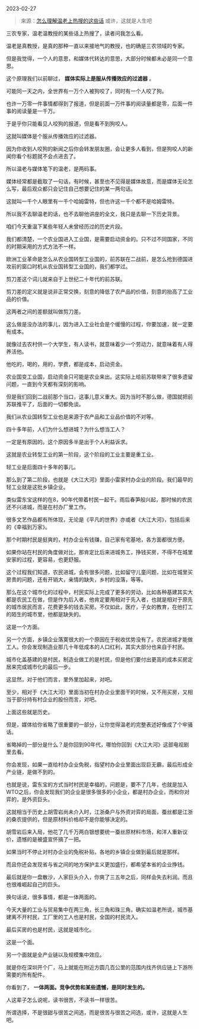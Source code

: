 2023-02-27

> 来源：[怎么理解温老上热搜的这些话](http://mp.weixin.qq.com/s?__biz=MzU3NDc5Nzc0NQ==&mid=2247523028&idx=2&sn=c51215b1f9b847ee0f1398006317cc62&chksm=fd2e380aca59b11c511764839bd2537391cec32d376198935f5ed2b4edbab1ebda112e4992e7&scene=27#wechat_redirect)
> 或许，这就是人生吧

三农专家，温老温教授的某些话上热搜了，读者问我怎么看。

温老是真教授，是真的那种一直以来接地气的教授，也的确是三农领域的专家。  

但是我觉得，一个人的意思，和媒体代转达的意思，大部分时候都未必是同一个意思。  

这个原理我们以前聊过， **媒体实际上是服从传播效应的过滤器** 。

可能同一天之内，全世界有一万个人被狗咬了，同时有一个人咬了狗。  

也许一万零一件事情都得到了报道，但是前面一万件事的阅读量都是零，后面一件事的阅读量是一千万。  

于是乎你只能看见人咬狗的报道，但是看不到狗咬人。  

这就叫媒体是个服从传播效应的过滤器。

因为你收到人咬狗的新闻之后你会转发朋友圈，会让更多人看到，但是狗咬人的新闻你看个标题就不会点进去了。  

所以温老与媒体笔下的温老，是两码事。  

媒体经常都是截取了一句话，有时候，甚至也不见得是媒体故意，而是媒体无论怎么写，最后观众都只会记住自己想要记住的某一两句话。  

这就叫一千个人眼里有一千个哈姆雷特，但也许这一千个都不是哈姆雷特。  

所以我不去聊温老的话，也不去聊他讲座的全文，我只是去聊一下历史背景。  

咱们今天重温下某些年轻人未曾经历过的历史片段。  

我们都清楚，一个农业国进入工业国，是需要启动资金的。只不过不同国家，不同的时期采用的方式方法不一样。

欧洲工业革命是怎么从农业国转型工业国的，前苏联在二战前，是怎么抢到德国进攻前的窗口时机从农业国转型工业国的，我们都学过。  

剪刀差这个词儿就来自于上世纪二十年代的前苏联。  

剪刀差的定义就是说非正常交换，刻意的降低了农产品的价值，刻意的抬高了工业品的价值。

这两者之间的差额就叫做剪刀差。  

这么做是没办法的事儿，因为进入工业社会是个缓慢的过程，你要加速，就一定要有成本。  

就像过去农村供一个大学生，有人读书，就意味着少一个劳动力，就意味着有人得养活他。  

他吃的，喝的，用的，学费，都是成本，启动资金。  

农业国变工业国，启动资金只可能是农业来出。这实际上给前苏联带来了很多遗留问题，一直到今天都有深刻的影响。  

但是我们回到二战前那个当口，这事儿意义重大。因为当时不那么做，德国就把前苏联推平了，后面的一切都免谈。

我们从农业国转型工业也是来源于农产品和工业品价值的不对等。

四十多年前，人们为什么想进城？为什么想当工人？  

一定是有原因的。这个原因多半是出于个人利益诉求。  

这就是农业转型工业的第一阶段，这个阶段的工业主要是重工业。  

轻工业是后面四十多年的事儿。  

那么到了第二阶段，也就是《大江大河》里面小雷家村办企业的阶段。我们最早的轻工业就是这批乡镇企业。

类似雷东宝这样的在8，90年代带着村民一起干。雨后春笋般兴起，那时候的农民还不兴进城，而是在村办厂里工作。  

很多文艺作品都有所体现，无论是《平凡的世界》亦或者《大江大河》，包括后来的《幸福到万家》。  

那个时期村民是挺爽的，村办企业有钱赚，自己家有宅基地，各方面都很方便。  

如果你站在村民的角度做对比，那肯定比后来进城务工，挣钱买房，不得不在城里安家的过程，更容易，也更舒服。  

这个过程我们知道，农民进城，会有很多问题，比如留守儿童问题，比如在城里买房贵的问题，还有开销大，亲情的缺失，乡村的没落，等等。

那么在这个城市化的过程中，村民实际上完成了更多的劳动，比如各种基建其实大都是农民工在做，但是作为后入者，他肯定要用相对于先入者，也就是相对于原先的城市居民而言，花费更多的钱去买房。不仅如此，医疗，子女的教育，在他打工的陌生的城市里，他都是缺失的。

这是一个方面。  

另一个方面，乡镇企业落寞很大的一个原因在于税收优势没有了。农民进城才能做工人。你会发现制造业那几十年低成本的人口红利，其实大部分也来自于村民。

城市化盖基建的是村民，制造业做工的是村民，但是他们要付出更高的成本买房定居来完成城市化的最后一步。  

这显然，对于他们而言，里外里加起来，对吧。  

至少，相对于《大江大河》里面当初在村办企业里面干的时候，又不用买房，又相当于部分持有村企业的股份而言，对吧。

上面这些就是历史。  

但是，媒体给你省略了很重要的一部分，让你觉得温老的完整表述好像成了个牢骚话。  

省略掉的一部分是什么？是你回到90年代，哪怕你回到《大江大河》这部电视剧里去看。

你会发现，如果一直给村办企业免税，指望村办企业里面出现巨无霸，最后形成全产业链，是做不到的。

也就是说，雷东宝的方式当时村民是幸福的，问题是，要不了几年，也就是加入WTO之后，你会发现我们的企业是很多很多的小企业，都是村办企业，而和你对弈的，是外资巨头。  

这就相当于历史上胡雪岩尚未介入时，江浙桑户与外资对弈的局面，蚕丝都是江浙的桑农提供的，但是原材料价格却不是你能够决定的。  

胡雪岩后来入局，他花了几千万两白银想要统一蚕丝原材料市场，和洋人重新议价，遗憾的是被盛宣怀搞了一把。  

如果当时不停止对村办企业的免税补贴，各地的乡镇企业做到最后就是那样。

而且你还会发现省与省之间的地方保护主义更加盛行，都希望本省的企业挣钱。  

最后就是你一盘散沙，人家巨头介入，你爽了三五年之后，同样会失去利润。而且也很难崛起自己的巨头。  

换句话说，很多事情，都是一体两面的。  

今天大量的工业与贸易集中在两三角，长三角和珠三角，确实如温老所说，城市基建离不开村民，工厂里的工人也是村民，全国的村民流入。  

最后买房的也是村民，这就是城市化。  

这是一个面。  

另一个面就是全产业链以及规模集中效应。

就是你在深圳开个厂，马上就能在附近方圆几百公里的范围内找齐供应链上下游所需要的所有配件。

你看到了， **一体两面。竞争优势和某些遗憾，是同时发生的。**  

人这辈子怎么说呢，读书很苦，不读书一样很苦。

所谓选择，不是很甜与很苦之间选，而是很苦与很苦之间选，或许，这就是人生吧。

